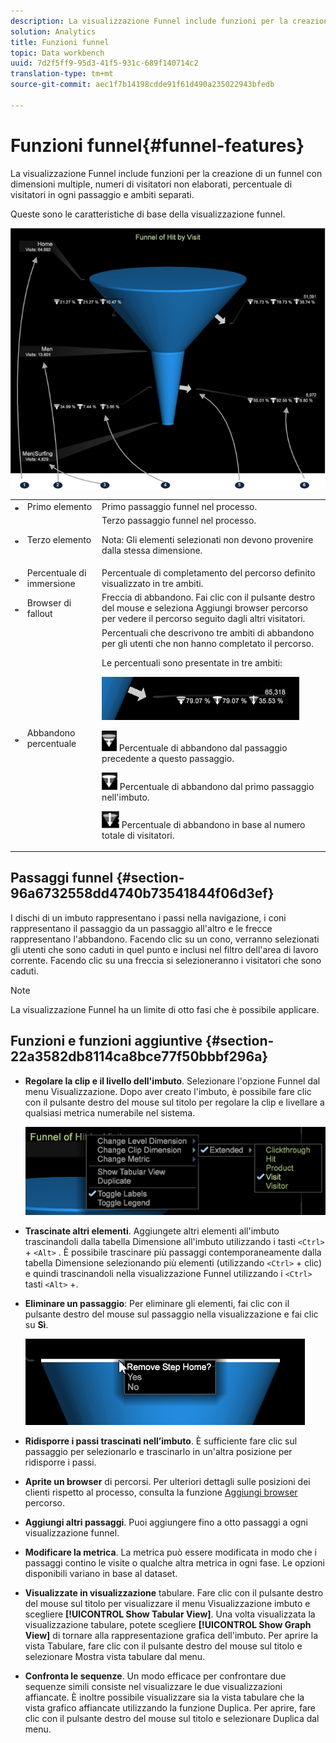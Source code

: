 ```yaml
---
description: La visualizzazione Funnel include funzioni per la creazione di un funnel con dimensioni multiple, numeri di visitatori non elaborati, percentuale di visitatori in ogni passaggio e ambiti separati.
solution: Analytics
title: Funzioni funnel
topic: Data workbench
uuid: 7d2f5ff9-95d3-41f5-931c-689f140714c2
translation-type: tm+mt
source-git-commit: aec1f7b14198cdde91f61d490a235022943bfedb

---
```



# Funzioni funnel{#funnel-features}

La visualizzazione Funnel include funzioni per la creazione di un funnel con dimensioni multiple, numeri di visitatori non elaborati, percentuale di visitatori in ogni passaggio e ambiti separati.

Queste sono le caratteristiche di base della visualizzazione funnel.

![](assets/funnel_visualization_capture.png)

<table id="table_49A08740CEE74D64B6F9C37CD91F1AE5"> 
 <tbody> 
  <tr> 
   <td colname="col01"> <img id="image_0C1701833FE049708CE38ADEB5EC7EEF" src="assets/funnel_visualization_capture_1.png" /> </td> 
   <td colname="col1"> Primo elemento </td> 
   <td colname="col2"> Primo passaggio funnel nel processo. </td> 
  </tr> 
  <tr> 
   <td colname="col01"> <img id="image_EF8AF94D833B4A249959B76F8FAF2318" src="assets/funnel_visualization_capture_2.png" /> </td> 
   <td colname="col1"> Terzo elemento </td> 
   <td colname="col2">Terzo passaggio funnel nel processo. <p><p>Nota:  Gli elementi selezionati non devono provenire dalla stessa dimensione. </p></p></td> 
  </tr> 
  <tr> 
   <td colname="col01"> <img id="image_F3C5130B52234FAC9DEB50279F94FF90" src="assets/funnel_visualization_capture_3.png" /> </td> 
   <td colname="col1"> Percentuale di immersione </td> 
   <td colname="col2"> Percentuale di completamento del percorso definito visualizzato in tre ambiti. </td> 
  </tr> 
  <tr> 
   <td colname="col01"> <img id="image_3F030396CEB14528980F5B965113BD36" src="assets/funnel_visualization_capture_4.png" /> </td> 
   <td colname="col1"> Browser di fallout </td> 
   <td colname="col2">Freccia di abbandono. Fai clic con il pulsante destro del mouse e seleziona <span class="uicontrol"> Aggiungi browser</span> percorso per vedere il percorso seguito dagli altri visitatori. </td> 
  </tr> 
  <tr> 
   <td colname="col01"> <img id="image_0DA7567BDBDF4BEF9CA840D2F88A414E" src="assets/funnel_visualization_capture_5.png" /> </td> 
   <td colname="col1"> Abbandono percentuale </td> 
   <td colname="col2">Percentuali che descrivono tre ambiti di abbandono per gli utenti che non hanno completato il percorso. <p>Le percentuali sono presentate in tre ambiti: </p><p><img id="image_B85C46DDF12C41D5BF213D5F9DC04967" placement="break" src="assets/funnel_path_browser_5.png" /></p><p><img id="image_BC37007D7B4B425C8F87905CE68F0114" src="assets/funnel_path_browser_6.png" /> Percentuale di abbandono dal passaggio precedente a questo passaggio. </p><p><img id="image_B10866B083424360AFF1B19E836A94CF" src="assets/funnel_path_browser_7.png" /> Percentuale di abbandono dal primo passaggio nell'imbuto. </p><p><img id="image_19B9AE916B584E18A82F5D5E10674414" src="assets/funnel_path_browser_8.png" /> Percentuale di abbandono in base al numero totale di visitatori. </p></td> 
  </tr> 
 </tbody> 
</table>

## Passaggi funnel {#section-96a6732558dd4740b73541844f06d3ef}

I dischi di un imbuto rappresentano i passi nella navigazione, i coni rappresentano il passaggio da un passaggio all&#39;altro e le frecce rappresentano l&#39;abbandono. Facendo clic su un cono, verranno selezionati gli utenti che sono caduti in quel punto e inclusi nel filtro dell&#39;area di lavoro corrente. Facendo clic su una freccia si selezioneranno i visitatori che sono caduti.

>[!NOTE]
>
>La visualizzazione Funnel ha un limite di otto fasi che è possibile applicare.

## Funzioni e funzioni aggiuntive {#section-22a3582db8114ca8bce77f50bbbf296a}

* **Regolare la clip e il livello dell&#39;imbuto**. Selezionare l&#39;opzione Funnel dal menu Visualizzazione. Dopo aver creato l&#39;imbuto, è possibile fare clic con il pulsante destro del mouse sul titolo per regolare la clip e livellare a qualsiasi metrica numerabile nel sistema.

   ![](assets/funnel_path_browser_9.png)

* **Trascinate altri elementi**. Aggiungete altri elementi all&#39;imbuto trascinandoli dalla tabella Dimensione all&#39;imbuto utilizzando i tasti `<Ctrl>` + `<Alt>` . È possibile trascinare più passaggi contemporaneamente dalla tabella Dimensione selezionando più elementi (utilizzando `<Ctrl>` + clic) e quindi trascinandoli nella visualizzazione Funnel utilizzando i `<Ctrl>` tasti `<Alt>` +.
* **Eliminare un passaggio**: Per eliminare gli elementi, fai clic con il pulsante destro del mouse sul passaggio nella visualizzazione e fai clic su **Sì**.

   ![](assets/funnel_path_browser_4.png)

* **Ridisporre i passi trascinati nell’imbuto**. È sufficiente fare clic sul passaggio per selezionarlo e trascinarlo in un&#39;altra posizione per ridisporre i passi.
* **Aprite un browser** di percorsi. Per ulteriori dettagli sulle posizioni dei clienti rispetto al processo, consulta la funzione [Aggiungi browser](../../../../home/c-get-started/c-analysis-vis/c-funnel-visualization/c-path-browser-funnel.md#concept-b0cedf7a28ae422696ded1258c9a4119) percorso.

* **Aggiungi altri passaggi**. Puoi aggiungere fino a otto passaggi a ogni visualizzazione funnel.
* **Modificare la metrica**. La metrica può essere modificata in modo che i passaggi contino le visite o qualche altra metrica in ogni fase. Le opzioni disponibili variano in base al dataset.
* **Visualizzate in visualizzazione** tabulare. Fare clic con il pulsante destro del mouse sul titolo per visualizzare il menu Visualizzazione imbuto e scegliere **[!UICONTROL Show Tabular View]**. Una volta visualizzata la visualizzazione tabulare, potete scegliere **[!UICONTROL Show Graph View]** di tornare alla rappresentazione grafica dell&#39;imbuto. Per aprire la vista Tabulare, fare clic con il pulsante destro del mouse sul titolo e selezionare Mostra vista tabulare dal menu.

* **Confronta le sequenze**. Un modo efficace per confrontare due sequenze simili consiste nel visualizzare le due visualizzazioni affiancate. È inoltre possibile visualizzare sia la vista tabulare che la vista grafico affiancate utilizzando la funzione Duplica. Per aprire, fare clic con il pulsante destro del mouse sul titolo e selezionare Duplica dal menu.
